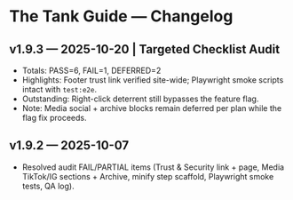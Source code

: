 # The Tank Guide — Changelog

## v1.9.3 — 2025-10-20 | Targeted Checklist Audit
- Totals: PASS=6, FAIL=1, DEFERRED=2
- Highlights: Footer trust link verified site-wide; Playwright smoke scripts intact with `test:e2e`.
- Outstanding: Right-click deterrent still bypasses the feature flag.
- Note: Media social + archive blocks remain deferred per plan while the flag fix proceeds.

## v1.9.2 — 2025-10-07
- Resolved audit FAIL/PARTIAL items (Trust & Security link + page, Media TikTok/IG sections + Archive, minify step scaffold, Playwright smoke tests, QA log).
